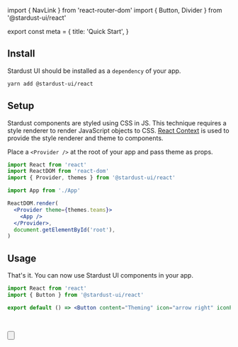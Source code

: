 import { NavLink } from 'react-router-dom'
import { Button, Divider } from '@stardust-ui/react'

export const meta = {
  title: 'Quick Start',
}

## Install

Stardust UI should be installed as a `dependency` of your app.

```sh
yarn add @stardust-ui/react
```

## Setup

Stardust components are styled using CSS in JS. This technique requires a style renderer to
render JavaScript objects to CSS. [React Context](https://reactjs.org/docs/context.html) is used to provide the style
renderer and theme to components.

Place a `<Provider />` at the root of your app and pass theme as props.

```jsx label=index.jsx
import React from 'react'
import ReactDOM from 'react-dom'
import { Provider, themes } from '@stardust-ui/react'

import App from './App'

ReactDOM.render(
  <Provider theme={themes.teams}>
    <App />
  </Provider>,
  document.getElementById('root'),
)
```

## Usage

That's it. You can now use Stardust UI components in your app.

```jsx label=App.jsx
import React from 'react'
import { Button } from '@stardust-ui/react'

export default () => <Button content="Theming" icon="arrow right" iconPosition="after" primary />
```

<Divider />
<br />

<Button
  as={NavLink}
  content="Accessibility"
  icon="arrow right"
  iconPosition="after"
  primary
  to="accessibility"
/>
